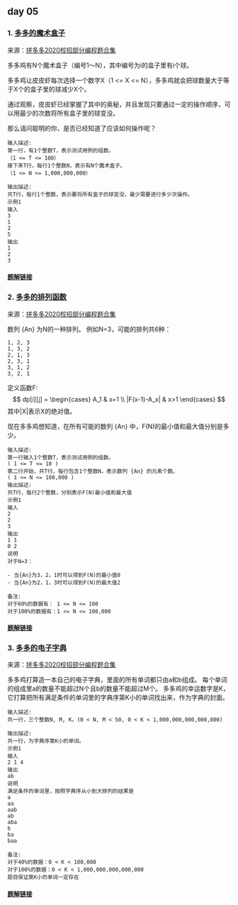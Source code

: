 ## day 05

### 1. [多多的魔术盒子](<https://www.nowcoder.com/questionTerminal/4efe0a1953114c4ea5cdec4cddbbfa88>)
来源：[拼多多2020校招部分编程题合集](<https://www.nowcoder.com/test/23354036/summary>)

多多鸡有N个魔术盒子（编号1～N），其中编号为i的盒子里有i个球。

 多多鸡让皮皮虾每次选择一个数字X（1 <= X <= N），多多鸡就会把球数量大于等于X个的盒子里的球减少X个。

 通过观察，皮皮虾已经掌握了其中的奥秘，并且发现只要通过一定的操作顺序，可以用最少的次数将所有盒子里的球变没。

  那么请问聪明的你，是否已经知道了应该如何操作呢？

```
输入描述:
第一行，有1个整数T，表示测试用例的组数。
（1 <= T <= 100）
接下来T行，每行1个整数N，表示有N个魔术盒子。
（1 <= N <= 1,000,000,000）

输出描述:
共T行，每行1个整数，表示要将所有盒子的球变没，最少需要进行多少次操作。
示例1
输入
3
1
2
5
输出
1
2
3
```

#### [题解链接](./solution_1.md)

### 2. [多多的排列函数](<https://www.nowcoder.com/questionTerminal/b78a667f19134c798a330a8f1432e1d5>)

来源：[拼多多2020校招部分编程题合集](<https://www.nowcoder.com/test/23354036/summary>)

数列 {An} 为N的一种排列。
例如N=3，可能的排列共6种：

```
1, 2, 3
1, 3, 2
2, 1, 3
2, 3, 1
3, 1, 2
3, 2, 1
```

定义函数F:
$$
dp[i][j] = \begin{cases}  
A_1 & x=1 \\
|F(x-1)-A_x| & x>1
\end{cases}
$$
其中|X|表示X的绝对值。

现在多多鸡想知道，在所有可能的数列 {An} 中，F(N)的最小值和最大值分别是多少。

```
输入描述:
第一行输入1个整数T，表示测试用例的组数。
( 1 <= T <= 10 )
第二行开始，共T行，每行包含1个整数N，表示数列 {An} 的元素个数。
( 1 <= N <= 100,000 )
输出描述:
共T行，每行2个整数，分别表示F(N)最小值和最大值
示例1
输入
2
2
3
输出
1 1
0 2
说明
对于N=3：

- 当{An}为3，2，1时可以得到F(N)的最小值0
- 当{An}为2，1，3时可以得到F(N)的最大值2

备注:
对于60%的数据有： 1 <= N <= 100
对于100%的数据有：1 <= N <= 100,000
```

#### [题解链接](./solution_2.md)

### 3. [多多的电子字典](<https://www.nowcoder.com/questionTerminal/061d419c7cea4c658ee0484654b11c3e>)

来源：[拼多多2020校招部分编程题合集](<https://www.nowcoder.com/test/23354036/summary>)

多多鸡打算造一本自己的电子字典，里面的所有单词都只由a和b组成。
 每个单词的组成里a的数量不能超过N个且b的数量不能超过M个。
 多多鸡的幸运数字是K，它打算把所有满足条件的单词里的字典序第K小的单词找出来，作为字典的封面。  

```
输入描述:
共一行，三个整数N, M, K。(0 < N, M < 50, 0 < K < 1,000,000,000,000,000)

输出描述:
共一行，为字典序第K小的单词。
示例1
输入
2 1 4
输出
ab
说明
满足条件的单词里，按照字典序从小到大排列的结果是
a
aa
aab
ab
aba
b
ba
baa

备注:
对于40%的数据：0 < K < 100,000
对于100%的数据：0 < K < 1,000,000,000,000,000
题目保证第K小的单词一定存在
```

#### [题解链接](./solution_3.md)